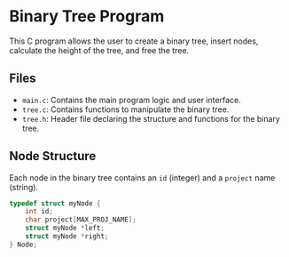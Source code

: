 # Binary Tree Program

This C program allows the user to create a binary tree, insert nodes, calculate the height of the tree, and free the tree.

## Files

- `main.c`: Contains the main program logic and user interface.
- `tree.c`: Contains functions to manipulate the binary tree.
- `tree.h`: Header file declaring the structure and functions for the binary tree.

## Node Structure

Each node in the binary tree contains an `id` (integer) and a `project` name (string).

```c
typedef struct myNode {
    int id;
    char project[MAX_PROJ_NAME];
    struct myNode *left;
    struct myNode *right;
} Node;
